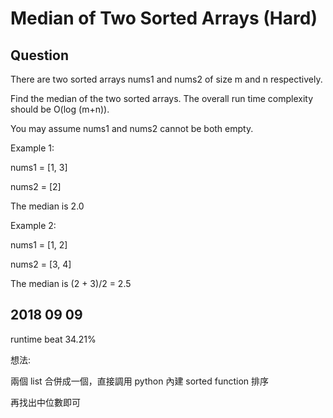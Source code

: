 # Median of Two Sorted Arrays (Hard)

## Question
There are two sorted arrays nums1 and nums2 of size m and n respectively.

Find the median of the two sorted arrays. The overall run time complexity should be O(log (m+n)).

You may assume nums1 and nums2 cannot be both empty.

Example 1:

nums1 = [1, 3]

nums2 = [2]

The median is 2.0

Example 2:

nums1 = [1, 2]

nums2 = [3, 4]

The median is (2 + 3)/2 = 2.5

## 2018 09 09
runtime beat 34.21%

想法:

兩個 list 合併成一個，直接調用 python 內建 sorted function 排序

再找出中位數即可
